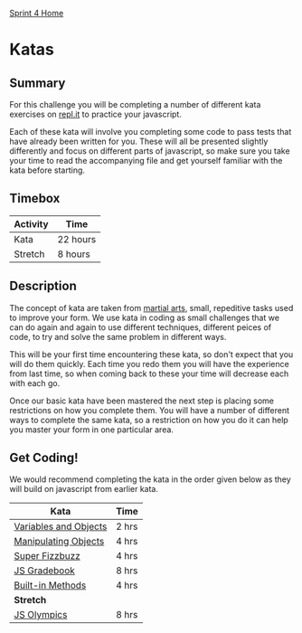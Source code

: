 [Sprint 4 Home](README.md)

# Katas

## Summary

For this challenge you will be completing a number of different kata exercises on [repl.it](js-repl-intro.md) to practice your javascript. 

Each of these kata will involve you completing some code to pass tests that have already been written for you. These will all be presented slightly differently and focus on different parts of javascript, so make sure you take your time to read the accompanying file and get yourself familiar with the kata before starting.

## Timebox

Activity | Time|
------------|----------|
Kata | 22 hours
Stretch | 8 hours


## Description

The concept of kata are taken from [martial arts](https://en.wikipedia.org/wiki/Kata), small, repeditive tasks used to improve your form. We use kata in coding as small challenges that we can do again and again to use different techniques, different peices of code, to try and solve the same problem in different ways.

This will be your first time encountering these kata, so don't expect that you will do them quickly. Each time you redo them you will have the experience from last time, so when coming back to these your time will decrease each with each go.

Once our basic kata have been mastered the next step is placing some restrictions on how you complete them. You will have a number of different ways to complete the same kata, so a restriction on how you do it can help you master your form in one particular area.

## Get Coding!

We would recommend completing the kata in the order given below as they will build on javascript from earlier kata.

Kata | Time|
------------|----------|
[Variables and Objects](kata-files/kata-variables-objects.md) | 2 hrs
[Manipulating Objects](kata-files/kata-manipulate-objects.md) | 4 hrs
[Super Fizzbuzz](kata-files/kata-super-fizzbuzz.md) | 4 hrs
[JS Gradebook](kata-files/kata-gradebook.md) | 8 hrs
[Built-in Methods](kata-files/kata-built-in-methods.md) | 4 hrs
__Stretch__ |
[JS Olympics](kata-files/kata-olympics.md) | 8 hrs
